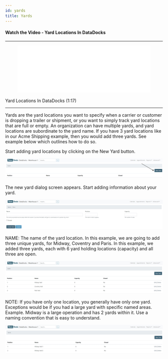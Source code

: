 ```yaml
---
id: yards
title: Yards
---
```



#### Watch the Video - Yard Locations In DataDocks

***
<figure class="video-container">
  <iframe src="//www.youtube.com/embed/V6wdLNGPa4w" frameborder="0" allowFullScreen width="100%"></iframe>
</figure>


Yard Locations In DataDocks (1:17)
***

Yards are the yard locations you want to specify when a carrier or customer is dropping a trailer or shipment, or you want to simply track yard locations that are full or empty. An organization can have multiple yards, and yard locations are subordinate to the yard name. If you have 3 yard locations like in our Acme Shipping example, then you would add three yards. See example below which outlines how to do so. 

Start adding yard locations by clicking on the New Yard button. 

![New Yard](/img/docs/advanced/yards/new.jpg)

The new yard dialog screen appears. Start adding information about your yard. 

![New Yard Screen](/img/docs/advanced/yards/dialog.jpg)

NAME: The name of the yard location. In this example, we are going to add three unique yards, for Midway, Coventry and Paris. In this example, we added three yards, each with 6 yard holding locations (capacity) and all three are open. 

![New Yard with Name](/img/docs/advanced/yards/yards-with-names-added.jpg)

NOTE: If you have only one location, you generally have only one yard. Exceptions would be if you had a large yard with specific named areas. Example. Midway is a large operation and has 2 yards within it. Use a naming convention that is easy to understand. 

![Yard Example](/img/docs/advanced/yards/midway-yard-example.jpg)
